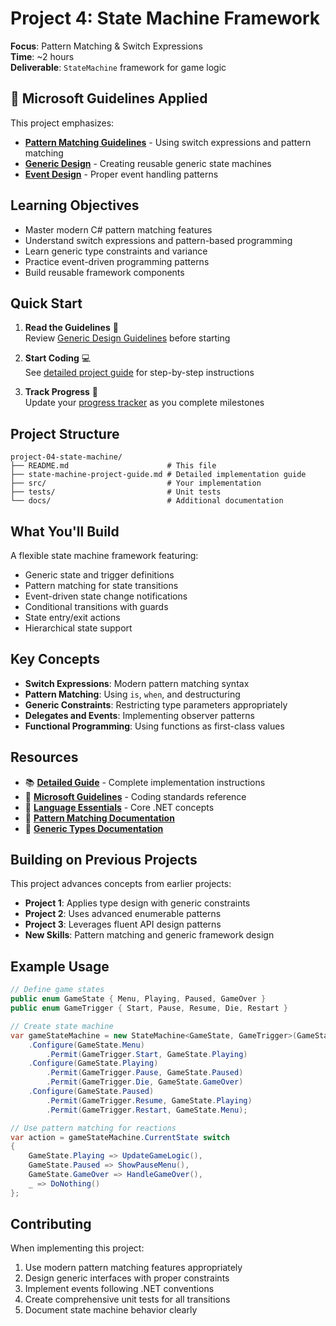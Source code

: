 # Project 4: State Machine Framework

**Focus**: Pattern Matching & Switch Expressions  
**Time**: ~2 hours  
**Deliverable**: `StateMachine` framework for game logic

## 📏 Microsoft Guidelines Applied

This project emphasizes:

- **[Pattern Matching Guidelines](../microsoft-design-guidelines.md#modern-language-features)** - Using switch expressions and pattern matching
- **[Generic Design](../microsoft-design-guidelines.md#generic-design-guidelines)** - Creating reusable generic state machines
- **[Event Design](../microsoft-design-guidelines.md#event-design)** - Proper event handling patterns

## Learning Objectives

- Master modern C# pattern matching features
- Understand switch expressions and pattern-based programming
- Learn generic type constraints and variance
- Practice event-driven programming patterns
- Build reusable framework components

## Quick Start

1. **Read the Guidelines** 📖  
   Review [Generic Design Guidelines](../microsoft-design-guidelines.md#generic-design-guidelines) before starting

2. **Start Coding** 💻  
   See [detailed project guide](state-machine-project-guide.md) for step-by-step instructions

3. **Track Progress** 🎯  
   Update your [progress tracker](../progress-tracker.md) as you complete milestones

## Project Structure

```
project-04-state-machine/
├── README.md                      # This file
├── state-machine-project-guide.md # Detailed implementation guide
├── src/                           # Your implementation
├── tests/                         # Unit tests
└── docs/                          # Additional documentation
```

## What You'll Build

A flexible state machine framework featuring:

- Generic state and trigger definitions
- Pattern matching for state transitions
- Event-driven state change notifications
- Conditional transitions with guards
- State entry/exit actions
- Hierarchical state support

## Key Concepts

- **Switch Expressions**: Modern pattern matching syntax
- **Pattern Matching**: Using `is`, `when`, and destructuring
- **Generic Constraints**: Restricting type parameters appropriately
- **Delegates and Events**: Implementing observer patterns
- **Functional Programming**: Using functions as first-class values

## Resources

- 📚 **[Detailed Guide](state-machine-project-guide.md)** - Complete implementation instructions
- 📖 **[Microsoft Guidelines](../microsoft-design-guidelines.md)** - Coding standards reference
- 🧠 **[Language Essentials](../language-essentials.md)** - Core .NET concepts
- 📘 **[Pattern Matching Documentation](https://learn.microsoft.com/en-us/dotnet/csharp/fundamentals/functional/pattern-matching)**
- 📘 **[Generic Types Documentation](https://learn.microsoft.com/en-us/dotnet/csharp/programming-guide/generics/)**

## Building on Previous Projects

This project advances concepts from earlier projects:

- **Project 1**: Applies type design with generic constraints
- **Project 2**: Uses advanced enumerable patterns
- **Project 3**: Leverages fluent API design patterns
- **New Skills**: Pattern matching and generic framework design

## Example Usage

```csharp
// Define game states
public enum GameState { Menu, Playing, Paused, GameOver }
public enum GameTrigger { Start, Pause, Resume, Die, Restart }

// Create state machine
var gameStateMachine = new StateMachine<GameState, GameTrigger>(GameState.Menu)
    .Configure(GameState.Menu)
        .Permit(GameTrigger.Start, GameState.Playing)
    .Configure(GameState.Playing)
        .Permit(GameTrigger.Pause, GameState.Paused)
        .Permit(GameTrigger.Die, GameState.GameOver)
    .Configure(GameState.Paused)
        .Permit(GameTrigger.Resume, GameState.Playing)
        .Permit(GameTrigger.Restart, GameState.Menu);

// Use pattern matching for reactions
var action = gameStateMachine.CurrentState switch
{
    GameState.Playing => UpdateGameLogic(),
    GameState.Paused => ShowPauseMenu(),
    GameState.GameOver => HandleGameOver(),
    _ => DoNothing()
};
```

## Contributing

When implementing this project:

1. Use modern pattern matching features appropriately
2. Design generic interfaces with proper constraints
3. Implement events following .NET conventions
4. Create comprehensive unit tests for all transitions
5. Document state machine behavior clearly
